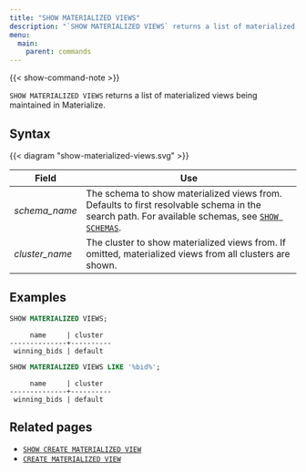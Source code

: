 ```yaml
---
title: "SHOW MATERIALIZED VIEWS"
description: "`SHOW MATERIALIZED VIEWS` returns a list of materialized views being maintained in Materialize."
menu:
  main:
    parent: commands
---
```


{{< show-command-note >}}

`SHOW MATERIALIZED VIEWS` returns a list of materialized views being maintained
in Materialize.

## Syntax

{{< diagram "show-materialized-views.svg" >}}

Field | Use
------|-----
_schema&lowbar;name_ | The schema to show materialized views from. Defaults to first resolvable schema in the search path. For available schemas, see [`SHOW SCHEMAS`](../show-schemas).
_cluster&lowbar;name_ | The cluster to show materialized views from. If omitted, materialized views from all clusters are shown.

## Examples

```sql
SHOW MATERIALIZED VIEWS;
```

```nofmt
     name     | cluster
--------------+----------
 winning_bids | default
```

```sql
SHOW MATERIALIZED VIEWS LIKE '%bid%';
```

```nofmt
     name     | cluster
--------------+----------
 winning_bids | default
```

## Related pages

- [`SHOW CREATE MATERIALIZED VIEW`](../show-create-materialized-view)
- [`CREATE MATERIALIZED VIEW`](../create-materialized-view)
